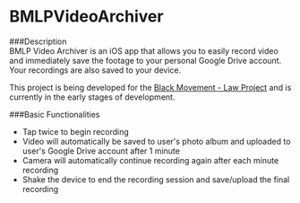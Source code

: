 # BMLPVideoArchiver  

###Description  
BMLP Video Archiver is an iOS app that allows you to easily record video and immediately save the footage to your personal Google Drive account.  Your recordings are also saved to your device.  

This project is being developed for the [Black Movement - Law Project](https://bmlp.org/) and is currently in the early stages of development.  

###Basic Functionalities   
* Tap twice to begin recording  
* Video will automatically be saved to user's photo album and uploaded to user's Google Drive account after 1 minute  
* Camera will automatically continue recording again after each minute recording  
* Shake the device to end the recording session and save/upload the final recording  

